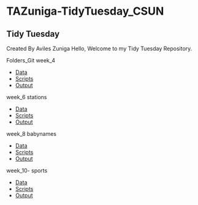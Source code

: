 # TAZuniga-TidyTuesday_CSUN
## Tidy Tuesday

Created By Aviles Zuniga
Hello, Welcome to my Tidy Tuesday Repository. 

Folders_Git
week_4 
- [Data](https://github.com/Tadeoz/TAZuniga-TidyTuesday_CSUN/tree/main/tt_week_1/Data)
- [Scripts](https://github.com/Tadeoz/TAZuniga-TidyTuesday_CSUN/tree/main/tt_week_1/Script)
- [Output](https://github.com/Tadeoz/TAZuniga-TidyTuesday_CSUN/tree/main/tt_week_1/Output)

week_6 stations 
- [Data](https://github.com/Tadeoz/TAZuniga-TidyTuesday_CSUN/tree/main/tt_week_6/Data)
- [Scripts](https://github.com/Tadeoz/TAZuniga-TidyTuesday_CSUN/tree/main/tt_week_6/Scripts)
- [Output](https://github.com/Tadeoz/TAZuniga-TidyTuesday_CSUN/tree/main/tt_week_6/Output)

week_8 babynames 
- [Data](https://github.com/Tadeoz/TAZuniga-TidyTuesday_CSUN/tree/main/tt_week_6/Data)
- [Scripts](https://github.com/Tadeoz/TAZuniga-TidyTuesday_CSUN/tree/main/tt_week_6/Scripts)
- [Output](https://github.com/Tadeoz/TAZuniga-TidyTuesday_CSUN/tree/main/tt_week_6/Output)

week_10- sports 
- [Data]()
- [Scripts]()
- [Output]()